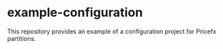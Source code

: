 # example-configuration
This repository provides an example of a configuration project for Pricefx partitions.  
